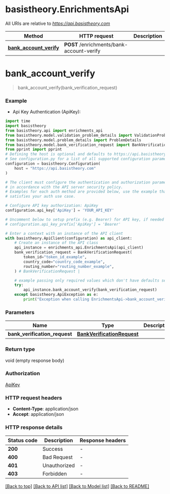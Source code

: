 # basistheory.EnrichmentsApi

All URIs are relative to *https://api.basistheory.com*

Method | HTTP request | Description
------------- | ------------- | -------------
[**bank_account_verify**](EnrichmentsApi.md#bank_account_verify) | **POST** /enrichments/bank-account-verify | 


# **bank_account_verify**
> bank_account_verify(bank_verification_request)



### Example

* Api Key Authentication (ApiKey):

```python
import time
import basistheory
from basistheory.api import enrichments_api
from basistheory.model.validation_problem_details import ValidationProblemDetails
from basistheory.model.problem_details import ProblemDetails
from basistheory.model.bank_verification_request import BankVerificationRequest
from pprint import pprint
# Defining the host is optional and defaults to https://api.basistheory.com
# See configuration.py for a list of all supported configuration parameters.
configuration = basistheory.Configuration(
    host = "https://api.basistheory.com"
)

# The client must configure the authentication and authorization parameters
# in accordance with the API server security policy.
# Examples for each auth method are provided below, use the example that
# satisfies your auth use case.

# Configure API key authorization: ApiKey
configuration.api_key['ApiKey'] = 'YOUR_API_KEY'

# Uncomment below to setup prefix (e.g. Bearer) for API key, if needed
# configuration.api_key_prefix['ApiKey'] = 'Bearer'

# Enter a context with an instance of the API client
with basistheory.ApiClient(configuration) as api_client:
    # Create an instance of the API class
    api_instance = enrichments_api.EnrichmentsApi(api_client)
    bank_verification_request = BankVerificationRequest(
        token_id="token_id_example",
        country_code="country_code_example",
        routing_number="routing_number_example",
    ) # BankVerificationRequest | 

    # example passing only required values which don't have defaults set
    try:
        api_instance.bank_account_verify(bank_verification_request)
    except basistheory.ApiException as e:
        print("Exception when calling EnrichmentsApi->bank_account_verify: %s\n" % e)
```


### Parameters

Name | Type | Description  | Notes
------------- | ------------- | ------------- | -------------
 **bank_verification_request** | [**BankVerificationRequest**](BankVerificationRequest.md)|  |

### Return type

void (empty response body)

### Authorization

[ApiKey](../README.md#ApiKey)

### HTTP request headers

 - **Content-Type**: application/json
 - **Accept**: application/json


### HTTP response details

| Status code | Description | Response headers |
|-------------|-------------|------------------|
**200** | Success |  -  |
**400** | Bad Request |  -  |
**401** | Unauthorized |  -  |
**403** | Forbidden |  -  |

[[Back to top]](#) [[Back to API list]](../README.md#documentation-for-api-endpoints) [[Back to Model list]](../README.md#documentation-for-models) [[Back to README]](../README.md)

